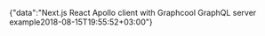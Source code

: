 {"data":"Next.js React Apollo client with Graphcool GraphQL server example2018-08-15T19:55:52+03:00"}

